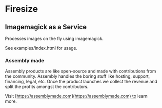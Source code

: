 # Firesize

## Imagemagick as a Service

Processes images on the fly using imagemagick.

See examples/index.html for usage.

### Assembly made

Assembly products are like open-source and made with contributions from the community. Assembly handles the boring stuff like hosting, support, financing, legal, etc. Once the product launches we collect the revenue and split the profits amongst the contributors.

Visit [https://assemblymade.com](https://assemblymade.com) to learn more.
